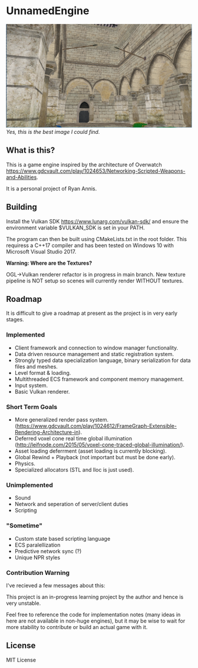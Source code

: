 # UnnamedEngine

![Alt text](/Screenshots/ss01.png "Engine Screenshot")
*Yes, this is the best image I could find.*


## What is this?

This is a game engine inspired by the architecture of Overwatch    https://www.gdcvault.com/play/1024653/Networking-Scripted-Weapons-and-Abilities.

It is a personal project of Ryan Annis.

## Building

Install the Vulkan SDK https://www.lunarg.com/vulkan-sdk/ and ensure the environment variable $VULKAN_SDK is set in your PATH.

The program can then be built using CMakeLists.txt in the root folder.  This requiress a C++17 compiler and has been tested on Windows 10 with Microsoft Visual Studio 2017.

**Warning:  Where are the Textures?** 

OGL->Vulkan renderer refactor is in progress in main branch.  New texture pipeline is NOT setup so scenes will currently render WITHOUT textures.
 

## Roadmap

It is difficult to give a roadmap at present as the project is in very early stages.  

### Implemented

- Client framework and connection to window manager functionality.
- Data driven resource management and static registration system.
- Strongly typed data specialization language, binary serialization for data files and meshes.
- Level format & loading.
- Multithreaded ECS framework and component memory management.
- Input system.
- Basic Vulkan renderer.

### Short Term Goals

-  More generalized render pass system.(https://www.gdcvault.com/play/1024612/FrameGraph-Extensible-Rendering-Architecture-in).
-  Deferred voxel cone real time global illumination (http://leifnode.com/2015/05/voxel-cone-traced-global-illumination/).
-  Asset loading deferrment (asset loading is currently blocking).
-  Global Rewind + Playback (not important but must be done early).
-  Physics.
-  Specialized allocators (STL and lloc is just used).

### Unimplemented

- Sound
- Network and seperation of server/client duties
- Scripting

### "Sometime"

- Custom state based scripting language
- ECS paralellization
- Predictive network sync (?)
- Unique NPR styles

### Contribution Warning

I've recieved a few messages about this:

This project is an in-progress learning project by the author and hence is very unstable.

Feel free to reference the code for implementation notes (many ideas in here are not available in non-huge engines), but it may be wise to wait for more stability to contribute or build an actual game with it.

## License

MIT License
